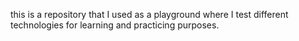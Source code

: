 this is a repository that I used as a playground where I test different technologies for learning
and practicing purposes.
